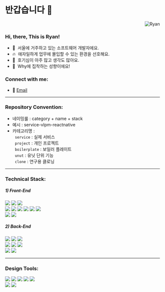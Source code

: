 # 반갑습니다 👋

<p align="right"> <img src="https://komarev.com/ghpvc/?username=rhan-ahn" alt="Ryan" /></p>

### Hi, there, This is Ryan!

- 🏡&nbsp; 서울에 거주하고 있는 소프트웨어 개발자에요. <br>
- 🔥&nbsp; 애자일하게 업무에 몰입할 수 있는 환경을 선호해요. <br>
- 🦋&nbsp; 호기심이 아주 많고 생각도 많아요. <br>
- 💁&nbsp; Why에 집착하는 성향이에요! <br>

### Connect with me:

- 📨 [Email](https://mail.google.com/mail/?view=cm&amp;fs=1&amp;to=kaaiinn4@gmail.com)

---

### Repository Convention:

- 네이밍룰 : category + name + stack
- 예시 : service-vlpm-reactnative
- 카테고리명 : <br>
&nbsp;&nbsp;`service` : 실제 서비스 <br>
&nbsp;&nbsp;`project` : 개인 프로젝트 <br>
&nbsp;&nbsp;`boilerplate` : 보일러 플레이트 <br>
&nbsp;&nbsp;`unut` : 유닛 단위 기능 <br>
&nbsp;&nbsp;`clone` : 연구용 클로닝 <br>

---

### Technical Stack:
<h5>1) Front-End</h5>
<span>
  <img src="https://img.shields.io/badge/Typescript-101010?style=flat&logo=TypeScript&logoColor=3178C6"/>
</span>
<span>
  <img src="https://img.shields.io/badge/Javascript-101010?style=flat&logo=JavaScript&logoColor=F7DF1E"/>
</span>
<span>
  <img src="https://img.shields.io/badge/Dart-101010?style=flat&logo=Dart&logoColor=0175C2"/>
</span>
  
<br>
  
<span>
  <img src="https://img.shields.io/badge/Next.js-101010?style=flat&logo=Next.js&logoColor=white"/>
</span>
<span>
  <img src="https://img.shields.io/badge/React.js-101010?style=flat&logo=React&logoColor=61DAFB"/>
</span>
<span>
  <img src="https://img.shields.io/badge/Nuxt.js-101010?style=flat&logo=Nuxt.js&logoColor=00DC82"/>
</span>
<span>
  <img src="https://img.shields.io/badge/Vue.js-101010?style=flat&logo=Vue.js&logoColor=4FC08D"/>
</span>
<span>
  <img src="https://img.shields.io/badge/Flutter-101010?style=flat&logo=Flutter&logoColor=764ABC"/>
</span>
<span>
  <img src="https://img.shields.io/badge/ReactNative-101010?style=flat&logo=React&logoColor=61DAFB"/>
</span>
 
<br>
 
<span>
  <img src="https://img.shields.io/badge/Vite-101010?style=flat&logo=Vite&logoColor=646CFF"/>
</span>
<span>
  <img src="https://img.shields.io/badge/Webpack-101010?style=flat&logo=webpack&logoColor=8DD6F9"/>
</span>


<h5>2) Back-End</h5>
<span>
  <img src="https://img.shields.io/badge/Nodejs-101010?style=flat&logo=Node.js&logoColor=339933"/>
</span>
<span>
  <img src="https://img.shields.io/badge/MySQL-101010?style=flat&logo=mysql&logoColor=4479A1"/>
</span>
<span>
  <img src="https://img.shields.io/badge/GraphQL-101010?style=flat&logo=graphql&logoColor=E10098"/>
</span>

<br>
  

<span>
  <img src="https://img.shields.io/badge/Express-101010?style=flat&logo=Express&logoColor=white"/>
</span>
<span>
  <img src="https://img.shields.io/badge/MongoDB-101010?style=flat&logo=mongodb&logoColor=47A248"/>
</span>
<span>
  <img src="https://img.shields.io/badge/Prisma-101010?style=flat&logo=Prisma&logoColor=2D3748"/>
</span>

  
<br>
  
<span>
  <img src="https://img.shields.io/badge/GCP-101010?style=flat&logo=googlecloud&logoColor=4285F4"/>
</span>
<span>
  <img src="https://img.shields.io/badge/AWS-101010?style=flat&logo=amazonaws&logoColor=FF9900"/>
</span>

---

### Design Tools:
<span>
  <img src="https://img.shields.io/badge/Adobe%20Illustrator-101010?style=flat&logo=Adobe%20Illustrator&logoColor=FF9A00"/>
</span>
<span>
  <img src="https://img.shields.io/badge/Adobe%20XD-101010?style=flat&logo=Adobe XD&logoColor=FF61F6"/>
</span>
<span>
  <img src="https://img.shields.io/badge/Figma-101010?style=flat&logo=Figma&logoColor=F24E1E"/>
</span>
<span>
  <img src="https://img.shields.io/badge/Adobe%20Lightroom-101010?style=flat&logo=Adobe%20Lightroom&logoColor=31A8FF"/>
</span>
<span>
  <img src="https://img.shields.io/badge/Adobe%20Photoshop-101010?style=flat&logo=Adobe%20Photoshop&logoColor=27A1C5"/>
</span>
  
<br>
  
<span>
  <img src="https://img.shields.io/badge/Adobe%20AfterEffects-101010?style=flat&logo=adobeaftereffects&logoColor=9999FF"/>
</span>
<span>
  <img src="https://img.shields.io/badge/Adobe%20PremierePro-101010?style=flat&logo=adobepremierepro&logoColor=9999FF"/>
</span>

